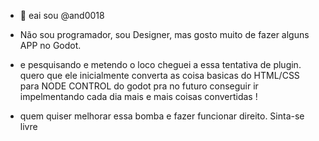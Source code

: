 - 👋 eai sou @and0018

- Não sou programador, sou Designer, mas gosto muito de fazer alguns APP no Godot.

- e pesquisando e metendo o loco cheguei a essa tentativa de plugin. quero que ele inicialmente converta as coisa basicas do HTML/CSS para NODE CONTROL do godot pra no futuro conseguir ir impelmentando cada dia mais e mais coisas convertidas !

- quem quiser melhorar essa bomba e fazer funcionar direito. Sinta-se livre 

